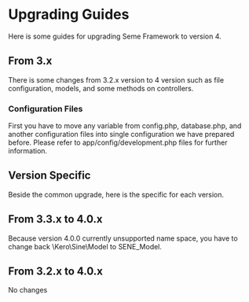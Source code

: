 # Upgrading Guides

Here is some guides for upgrading Seme Framework to version 4.

## From 3.x

There is some changes from 3.2.x version to 4 version such as file configuration, models, and some methods on controllers.

### Configuration Files

First you have to move any variable from config.php, database.php, and another configuration files into single configuration we have prepared before. Please refer to app/config/development.php files for further information.


## Version Specific
Beside the common upgrade, here is the specific for each version.

## From 3.3.x to 4.0.x

Because version 4.0.0 currently unsupported name space, you have to change back \Kero\Sine\Model to SENE_Model.

## From 3.2.x to 4.0.x
No changes
